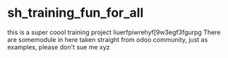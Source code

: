 # sh_training_fun_for_all
this is a super coool training project 
liuerfpiwrehyf[9w3egf3fgurpg
There are somemodule in here taken straight from odoo community, just as examples, please don't sue me
xyz
